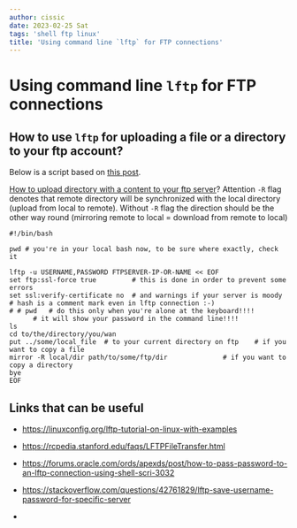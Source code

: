 ```yaml
---
author: cissic
date: 2023-02-25 Sat
tags: 'shell ftp linux'
title: 'Using command line `lftp` for FTP connections'
---
```



# Using command line `lftp` for FTP connections


## How to use `lftp` for uploading a file or a directory to your ftp account?

Below is a script based on [this post](https://stackoverflow.com/questions/27635292/transfer-files-using-lftp-in-bash-script).

[How to upload directory with a content to your ftp server](https://serverfault.com/questions/220988/how-to-upload-a-directory-recursively-to-an-ftp-server-by-just-using-ftp-or-lftp)? Attention `-R` flag
denotes that remote directory will be synchronized with the local directory
(upload from local to remote). Without `-R` flag the direction should be the
other way round (mirroring remote to local = download from remote to local)

    #!/bin/bash
    
    pwd # you're in your local bash now, to be sure where exactly, check it
    
    lftp -u USERNAME,PASSWORD FTPSERVER-IP-OR-NAME << EOF
    set ftp:ssl-force true         # this is done in order to prevent some errors
    set ssl:verify-certificate no  # and warnings if your server is moody
    # hash is a comment mark even in lftp connection :-)
    # # pwd   # do this only when you're alone at the keyboard!!!!
    	  # it will show your password in the command line!!!!    
    ls 
    cd to/the/directory/you/wan
    put ../some/local_file  # to your current directory on ftp    # if you want to copy a file
    mirror -R local/dir path/to/some/ftp/dir              # if you want to copy a directory
    bye
    EOF


## Links that can be useful

-   <https://linuxconfig.org/lftp-tutorial-on-linux-with-examples>
-   <https://rcpedia.stanford.edu/faqs/LFTPFileTransfer.html>
-   <https://forums.oracle.com/ords/apexds/post/how-to-pass-password-to-an-lftp-connection-using-shell-scri-3032>

-   <https://stackoverflow.com/questions/42761829/lftp-save-username-password-for-specific-server>

-   

